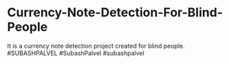 # Currency-Note-Detection-For-Blind-People
It is a currency note detection project created for blind people. #SUBASHPALVEL #SubashPalvel #subashpalvel
